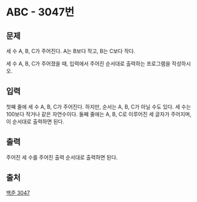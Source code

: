 <h1>ABC - 3047번</h1>

<h2>문제</h2>

세 수 A, B, C가 주어진다. A는 B보다 작고, B는 C보다 작다.

세 수 A, B, C가 주어졌을 때, 입력에서 주어진 순서대로 출력하는 프로그램을 작성하시오.

<h2>입력</h2>

첫째 줄에 세 수 A, B, C가 주어진다. 하지만, 순서는 A, B, C가 아닐 수도 있다. 세 수는 100보다 작거나 같은 자연수이다. 둘째 줄에는 A, B, C로 이루어진 세 글자가 주어지며, 이 순서대로 출력하면 된다.

<h2>출력</h2>

주어진 세 수를 주어진 출력 순서대로 출력하면 된다.

<h2>출처</h2>

[백준 3047](https://www.acmicpc.net/problem/3047)